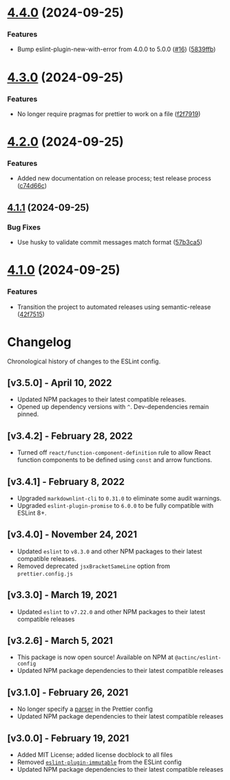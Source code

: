 # [4.4.0](https://github.com/act-org/eslint-config/compare/v4.3.0...v4.4.0) (2024-09-25)


### Features

* Bump eslint-plugin-new-with-error from 4.0.0 to 5.0.0 ([#16](https://github.com/act-org/eslint-config/issues/16)) ([5839ffb](https://github.com/act-org/eslint-config/commit/5839ffbbb8bcb4120e54f1e4dba47f8c6ff1d2b9))

# [4.3.0](https://github.com/act-org/eslint-config/compare/v4.2.0...v4.3.0) (2024-09-25)


### Features

* No longer require pragmas for prettier to work on a file ([f2f7919](https://github.com/act-org/eslint-config/commit/f2f79199d0318b6ee9bea62f26d72b805060a5c9))

# [4.2.0](https://github.com/act-org/eslint-config/compare/v4.1.1...v4.2.0) (2024-09-25)


### Features

* Added new documentation on release process; test release process ([c74d66c](https://github.com/act-org/eslint-config/commit/c74d66cfbbc01f2ed3b80a498cd78d49a48356ba))

## [4.1.1](https://github.com/act-org/eslint-config/compare/v4.1.0...v4.1.1) (2024-09-25)


### Bug Fixes

* Use husky to validate commit messages match format ([57b3ca5](https://github.com/act-org/eslint-config/commit/57b3ca548edb3aa160eee5817513cb56ae1e163d))

# [4.1.0](https://github.com/act-org/eslint-config/compare/v4.0.0...v4.1.0) (2024-09-25)


### Features

* Transition the project to automated releases using semantic-release ([42f7515](https://github.com/act-org/eslint-config/commit/42f7515315bf990acc56fd762f4f70594c9c777f))

# Changelog

Chronological history of changes to the ESLint config.

## [v3.5.0] - April 10, 2022

* Updated NPM packages to their latest compatible releases.
* Opened up dependency versions with `^`. Dev-dependencies remain pinned.

## [v3.4.2] - February 28, 2022

* Turned off `react/function-component-definition` rule to allow React function
components to be defined using `const` and arrow functions.

## [v3.4.1] - February 8, 2022

* Upgraded `markdownlint-cli` to `0.31.0` to eliminate some audit warnings.
* Upgraded `eslint-plugin-promise` to `6.0.0` to be fully compatible with
ESLint 8+.

## [v3.4.0] - November 24, 2021

* Updated `eslint` to `v8.3.0` and other NPM packages to their latest
compatible releases.
* Removed deprecated `jsxBracketSameLine` option from `prettier.config.js`

## [v3.3.0] - March 19, 2021

* Updated `eslint` to `v7.22.0` and other NPM packages to their latest
compatible releases

## [v3.2.6] - March 5, 2021

* This package is now open source! Available on NPM at `@actinc/eslint-config`
* Updated NPM package dependencies to their latest compatible releases

## [v3.1.0] - February 26, 2021

* No longer specify a [parser](https://prettier.io/docs/en/options.html#parser)
in the Prettier config
* Updated NPM package dependencies to their latest compatible releases

## [v3.0.0] - February 19, 2021

* Added MIT License; added license docblock to all files
* Removed
[`eslint-plugin-immutable`](https://github.com/jhusain/eslint-plugin-immutable)
from the ESLint config
* Updated NPM package dependencies to their latest compatible releases
